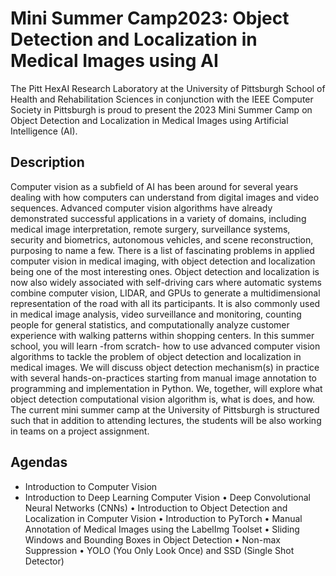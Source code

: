 # Mini Summer Camp2023: Object Detection and Localization in Medical Images using AI

The Pitt HexAI Research Laboratory at the University of Pittsburgh School of Health and Rehabilitation Sciences in conjunction with the IEEE Computer Society in Pittsburgh is proud to present the 2023 Mini Summer Camp on Object Detection and Localization in Medical Images using Artificial Intelligence (AI). 

## Description
Computer vision as a subfield of AI has been around for several years dealing with how computers can understand from digital images and video sequences. Advanced computer vision algorithms have already demonstrated successful applications in a variety of domains, including medical image interpretation, remote surgery, surveillance systems, security and biometrics, autonomous vehicles, and scene reconstruction, purposing to name a few. There is a list of fascinating problems in applied computer vision in medical imaging, with object detection and localization being one of the most interesting ones. Object detection and localization is now also widely associated with self-driving cars where automatic systems combine computer vision, LIDAR, and GPUs to generate a multidimensional representation of the road with all its participants. It is also commonly used in medical image analysis, video surveillance and monitoring, counting people for general statistics, and computationally analyze customer experience with walking patterns within shopping centers.
In this summer school, you will learn -from scratch- how to use advanced computer vision algorithms to tackle the problem of object detection and localization in medical images. We will discuss object detection mechanism(s) in practice with several hands-on-practices starting from manual image annotation to programming and implementation in Python. We, together, will explore what object detection computational vision algorithm is, what is does, and how. The current mini summer camp at the University of Pittsburgh is structured such that in addition to attending lectures, the students will be also working in teams on a project assignment. 

## Agendas
+ Introduction to Computer Vision
+ Introduction to Deep Learning Computer Vision
•	Deep Convolutional Neural Networks (CNNs)
•	Introduction to Object Detection and Localization in Computer Vision 
•	Introduction to PyTorch
•	Manual Annotation of Medical Images using the LabelImg Toolset
•	Sliding Windows and Bounding Boxes in Object Detection
•	Non-max Suppression 
•	YOLO (You Only Look Once) and SSD (Single Shot Detector)
